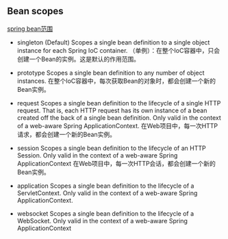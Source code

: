 ## Bean scopes
[spring bean范围](https://docs.spring.io/spring-framework/reference/core/beans/factory-scopes.html)

- singleton
  (Default) Scopes a single bean definition to a single object instance for each Spring IoC container.
  （单例）：在整个IoC容器中，只会创建一个Bean的实例。这是默认的作用范围。

- prototype
  Scopes a single bean definition to any number of object instances.
  在整个IoC容器中，每次获取Bean的对象时，都会创建一个新的Bean实例。

- request
  Scopes a single bean definition to the lifecycle of a single HTTP request.
  That is, each HTTP request has its own instance of a bean created off the back of a single bean definition.
  Only valid in the context of a web-aware Spring ApplicationContext.
  在Web项目中，每一次HTTP请求，都会创建一个新的Bean实例。

- session
  Scopes a single bean definition to the lifecycle of an HTTP Session.
  Only valid in the context of a web-aware Spring ApplicationContext
  在Web项目中，每一次HTTP会话，都会创建一个新的Bean实例。

- application
  Scopes a single bean definition to the lifecycle of a ServletContext.
  Only valid in the context of a web-aware Spring ApplicationContext.

- websocket
  Scopes a single bean definition to the lifecycle of a WebSocket.
  Only valid in the context of a web-aware Spring ApplicationContext


